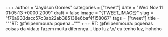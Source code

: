 
+++
author = "Jaydson Gomes"
categories = ["tweet"]
date = "Wed Nov 11 01:05:13 +0000 2009"
draft = false
image = "{TWEET_IMAGE}"
slug = "f76a933dacc57c3ab22ab385138e6baf4f158067"
tags = ["tweet"]
title = """RT: @felipenmoura: pquena..."""
+++
RT: @felipenmoura: pquenas coisas da vida,q fazem muita diferença... tipo luz \o/ eu tenho luz, hohoho
